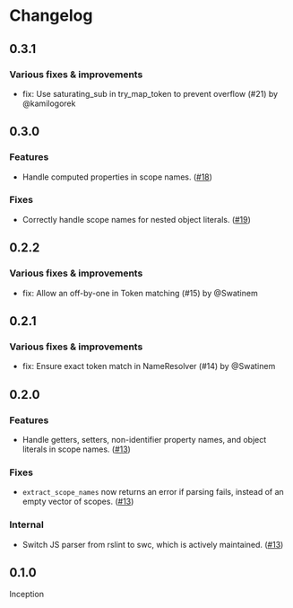 # Changelog

## 0.3.1

### Various fixes & improvements

- fix: Use saturating_sub in try_map_token to prevent overflow (#21) by @kamilogorek

## 0.3.0

### Features

- Handle computed properties in scope names. ([#18](https://github.com/getsentry/js-source-scopes/pull/18))

### Fixes

- Correctly handle scope names for nested object literals. ([#19](https://github.com/getsentry/js-source-scopes/pull/19))

## 0.2.2

### Various fixes & improvements

- fix: Allow an off-by-one in Token matching (#15) by @Swatinem

## 0.2.1

### Various fixes & improvements

- fix: Ensure exact token match in NameResolver (#14) by @Swatinem

## 0.2.0

### Features

- Handle getters, setters, non-identifier property names, and object literals in scope names. ([#13](https://github.com/getsentry/js-source-scopes/pull/13))

### Fixes

- `extract_scope_names` now returns an error if parsing fails, instead of an empty vector of scopes. ([#13](https://github.com/getsentry/js-source-scopes/pull/13))

### Internal

- Switch JS parser from rslint to swc, which is actively maintained. ([#13](https://github.com/getsentry/js-source-scopes/pull/13))

## 0.1.0

Inception
